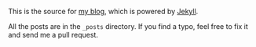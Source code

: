 This is the source for [my blog](http://joshleitzel.com), which is powered by [Jekyll](https://github.com/mojombo/jekyll).

All the posts are in the `_posts` directory. If you find a typo, feel free to fix it and send me a pull request.
